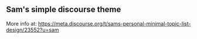 ## Sam's simple discourse theme

More info at: https://meta.discourse.org/t/sams-personal-minimal-topic-list-design/23552?u=sam
